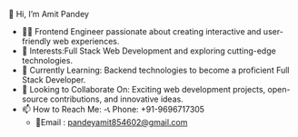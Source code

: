  

  👋 Hi, I’m Amit Pandey  
- 👨‍💻 Frontend Engineer passionate about creating interactive and user-friendly web experiences.  
- 🌟 Interests:Full Stack Web Development and exploring cutting-edge technologies.  
- 🌱 Currently Learning: Backend technologies to become a proficient Full Stack Developer.  
- 🤝 Looking to Collaborate On: Exciting web development projects, open-source contributions, and innovative ideas.  
- 📫 How to Reach Me:
   -📞 Phone: +91-9696717305
   - 📧Email : pandeyamit854602@gmail.com 
 


